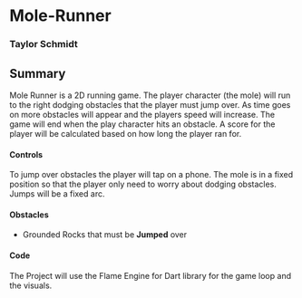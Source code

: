 # Mole-Runner
### Taylor Schmidt
## Summary
Mole Runner is a 2D running game. The player character (the mole) will run to the right dodging obstacles that the player must jump over. As time goes on more obstacles will appear and the players speed will increase. The game will end when the play character hits an obstacle. A score for the player will be calculated based on how long the player ran for.
#### Controls
To jump over obstacles the player will tap on a phone.
The mole is in a fixed position so that the player only need to worry about dodging obstacles. Jumps will be a fixed arc.
#### Obstacles
+ Grounded Rocks that must be **Jumped** over
#### Code
The Project will use the Flame Engine for Dart library for the game loop and the visuals.


